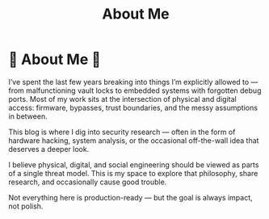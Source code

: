 ﻿---
layout: default
title: About Me
permalink: /about/
---



# 🧭 About Me 🧭


I’ve spent the last few years breaking into things I’m explicitly allowed to — from malfunctioning vault locks to embedded systems with forgotten debug ports. Most of my work sits at the intersection of physical and digital access: firmware, bypasses, trust boundaries, and the messy assumptions in between.

This blog is where I dig into security research — often in the form of hardware hacking, system analysis, or the occasional off-the-wall idea that deserves a deeper look.

I believe physical, digital, and social engineering should be viewed as parts of a single threat model. This is my space to explore that philosophy, share research, and occasionally cause good trouble.

Not everything here is production-ready — but the goal is always impact, not polish.